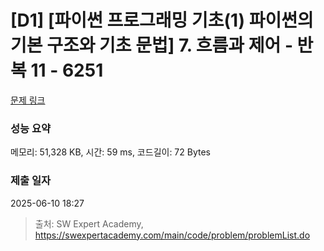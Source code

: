 # [D1] [파이썬 프로그래밍 기초(1) 파이썬의 기본 구조와 기초 문법] 7. 흐름과 제어 - 반복 11 - 6251 

[문제 링크](https://swexpertacademy.com/main/code/problem/problemDetail.do?contestProbId=AWcVEC-K4uADFAU4) 

### 성능 요약

메모리: 51,328 KB, 시간: 59 ms, 코드길이: 72 Bytes

### 제출 일자

2025-06-10 18:27



> 출처: SW Expert Academy, https://swexpertacademy.com/main/code/problem/problemList.do
